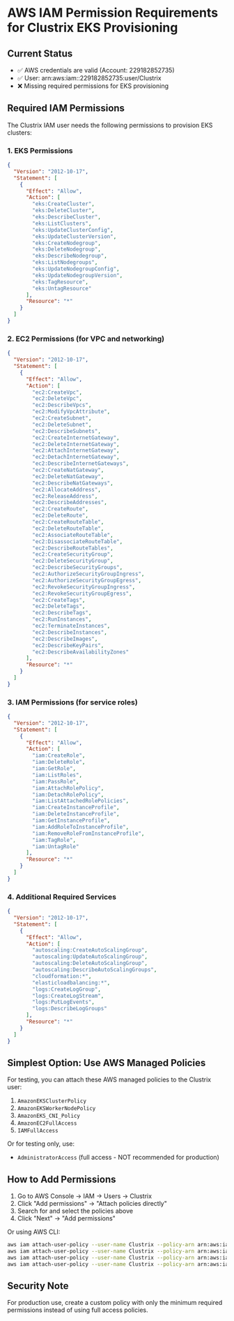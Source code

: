 # AWS IAM Permission Requirements for Clustrix EKS Provisioning

## Current Status
- ✅ AWS credentials are valid (Account: 229182852735)
- ✅ User: arn:aws:iam::229182852735:user/Clustrix
- ❌ Missing required permissions for EKS provisioning

## Required IAM Permissions

The Clustrix IAM user needs the following permissions to provision EKS clusters:

### 1. EKS Permissions
```json
{
  "Version": "2012-10-17",
  "Statement": [
    {
      "Effect": "Allow",
      "Action": [
        "eks:CreateCluster",
        "eks:DeleteCluster",
        "eks:DescribeCluster",
        "eks:ListClusters",
        "eks:UpdateClusterConfig",
        "eks:UpdateClusterVersion",
        "eks:CreateNodegroup",
        "eks:DeleteNodegroup",
        "eks:DescribeNodegroup",
        "eks:ListNodegroups",
        "eks:UpdateNodegroupConfig",
        "eks:UpdateNodegroupVersion",
        "eks:TagResource",
        "eks:UntagResource"
      ],
      "Resource": "*"
    }
  ]
}
```

### 2. EC2 Permissions (for VPC and networking)
```json
{
  "Version": "2012-10-17",
  "Statement": [
    {
      "Effect": "Allow",
      "Action": [
        "ec2:CreateVpc",
        "ec2:DeleteVpc",
        "ec2:DescribeVpcs",
        "ec2:ModifyVpcAttribute",
        "ec2:CreateSubnet",
        "ec2:DeleteSubnet",
        "ec2:DescribeSubnets",
        "ec2:CreateInternetGateway",
        "ec2:DeleteInternetGateway",
        "ec2:AttachInternetGateway",
        "ec2:DetachInternetGateway",
        "ec2:DescribeInternetGateways",
        "ec2:CreateNatGateway",
        "ec2:DeleteNatGateway",
        "ec2:DescribeNatGateways",
        "ec2:AllocateAddress",
        "ec2:ReleaseAddress",
        "ec2:DescribeAddresses",
        "ec2:CreateRoute",
        "ec2:DeleteRoute",
        "ec2:CreateRouteTable",
        "ec2:DeleteRouteTable",
        "ec2:AssociateRouteTable",
        "ec2:DisassociateRouteTable",
        "ec2:DescribeRouteTables",
        "ec2:CreateSecurityGroup",
        "ec2:DeleteSecurityGroup",
        "ec2:DescribeSecurityGroups",
        "ec2:AuthorizeSecurityGroupIngress",
        "ec2:AuthorizeSecurityGroupEgress",
        "ec2:RevokeSecurityGroupIngress",
        "ec2:RevokeSecurityGroupEgress",
        "ec2:CreateTags",
        "ec2:DeleteTags",
        "ec2:DescribeTags",
        "ec2:RunInstances",
        "ec2:TerminateInstances",
        "ec2:DescribeInstances",
        "ec2:DescribeImages",
        "ec2:DescribeKeyPairs",
        "ec2:DescribeAvailabilityZones"
      ],
      "Resource": "*"
    }
  ]
}
```

### 3. IAM Permissions (for service roles)
```json
{
  "Version": "2012-10-17",
  "Statement": [
    {
      "Effect": "Allow",
      "Action": [
        "iam:CreateRole",
        "iam:DeleteRole",
        "iam:GetRole",
        "iam:ListRoles",
        "iam:PassRole",
        "iam:AttachRolePolicy",
        "iam:DetachRolePolicy",
        "iam:ListAttachedRolePolicies",
        "iam:CreateInstanceProfile",
        "iam:DeleteInstanceProfile",
        "iam:GetInstanceProfile",
        "iam:AddRoleToInstanceProfile",
        "iam:RemoveRoleFromInstanceProfile",
        "iam:TagRole",
        "iam:UntagRole"
      ],
      "Resource": "*"
    }
  ]
}
```

### 4. Additional Required Services
```json
{
  "Version": "2012-10-17",
  "Statement": [
    {
      "Effect": "Allow",
      "Action": [
        "autoscaling:CreateAutoScalingGroup",
        "autoscaling:UpdateAutoScalingGroup",
        "autoscaling:DeleteAutoScalingGroup",
        "autoscaling:DescribeAutoScalingGroups",
        "cloudformation:*",
        "elasticloadbalancing:*",
        "logs:CreateLogGroup",
        "logs:CreateLogStream",
        "logs:PutLogEvents",
        "logs:DescribeLogGroups"
      ],
      "Resource": "*"
    }
  ]
}
```

## Simplest Option: Use AWS Managed Policies

For testing, you can attach these AWS managed policies to the Clustrix user:
1. `AmazonEKSClusterPolicy`
2. `AmazonEKSWorkerNodePolicy`
3. `AmazonEKS_CNI_Policy`
4. `AmazonEC2FullAccess`
5. `IAMFullAccess`

Or for testing only, use:
- `AdministratorAccess` (full access - NOT recommended for production)

## How to Add Permissions

1. Go to AWS Console → IAM → Users → Clustrix
2. Click "Add permissions" → "Attach policies directly"
3. Search for and select the policies above
4. Click "Next" → "Add permissions"

Or using AWS CLI:
```bash
aws iam attach-user-policy --user-name Clustrix --policy-arn arn:aws:iam::aws:policy/AmazonEKSClusterPolicy
aws iam attach-user-policy --user-name Clustrix --policy-arn arn:aws:iam::aws:policy/AmazonEKSWorkerNodePolicy
aws iam attach-user-policy --user-name Clustrix --policy-arn arn:aws:iam::aws:policy/AmazonEC2FullAccess
aws iam attach-user-policy --user-name Clustrix --policy-arn arn:aws:iam::aws:policy/IAMFullAccess
```

## Security Note
For production use, create a custom policy with only the minimum required permissions instead of using full access policies.